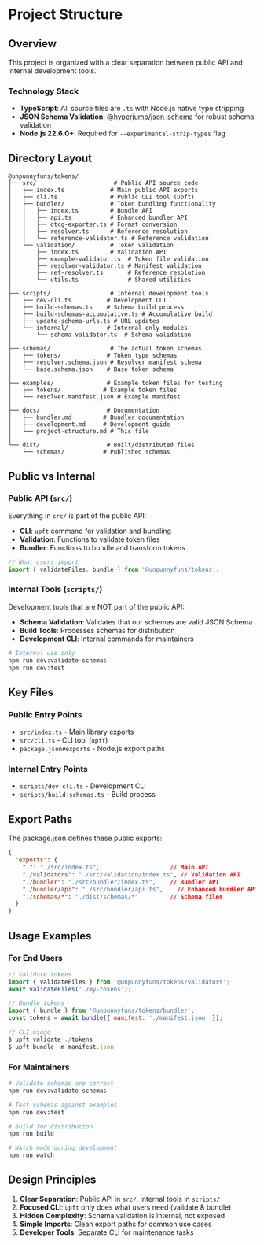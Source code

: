 # Project Structure

## Overview

This project is organized with a clear separation between public API and internal development tools.

### Technology Stack

- **TypeScript**: All source files are `.ts` with Node.js native type stripping
- **JSON Schema Validation**: [@hyperjump/json-schema](https://github.com/hyperjump-io/json-schema) for robust schema validation
- **Node.js 22.6.0+**: Required for `--experimental-strip-types` flag

## Directory Layout

```
@unpunnyfuns/tokens/
├── src/                      # Public API source code
│   ├── index.ts             # Main public API exports
│   ├── cli.ts               # Public CLI tool (upft)
│   ├── bundler/             # Token bundling functionality
│   │   ├── index.ts         # Bundle API
│   │   ├── api.ts           # Enhanced bundler API
│   │   ├── dtcg-exporter.ts # Format conversion
│   │   ├── resolver.ts      # Reference resolution
│   │   └── reference-validator.ts # Reference validation
│   └── validation/          # Token validation
│       ├── index.ts         # Validation API
│       ├── example-validator.ts  # Token file validation
│       ├── resolver-validator.ts # Manifest validation
│       ├── ref-resolver.ts       # Reference resolution
│       └── utils.ts              # Shared utilities
│
├── scripts/                 # Internal development tools
│   ├── dev-cli.ts          # Development CLI
│   ├── build-schemas.ts    # Schema build process
│   ├── build-schemas-accumulative.ts # Accumulative build
│   ├── update-schema-urls.ts # URL updates
│   └── internal/           # Internal-only modules
│       └── schema-validator.ts  # Schema validation
│
├── schemas/                 # The actual token schemas
│   ├── tokens/             # Token type schemas
│   ├── resolver.schema.json # Resolver manifest schema
│   └── base.schema.json    # Base token schema
│
├── examples/               # Example token files for testing
│   ├── tokens/            # Example token files
│   └── resolver.manifest.json # Example manifest
│
├── docs/                   # Documentation
│   ├── bundler.md         # Bundler documentation
│   ├── development.md     # Development guide
│   └── project-structure.md # This file
│
└── dist/                   # Built/distributed files
    └── schemas/           # Published schemas
```

## Public vs Internal

### Public API (`src/`)

Everything in `src/` is part of the public API:

- **CLI**: `upft` command for validation and bundling
- **Validation**: Functions to validate token files
- **Bundler**: Functions to bundle and transform tokens

```javascript
// What users import
import { validateFiles, bundle } from '@unpunnyfuns/tokens';
```

### Internal Tools (`scripts/`)

Development tools that are NOT part of the public API:

- **Schema Validation**: Validates that our schemas are valid JSON Schema
- **Build Tools**: Processes schemas for distribution
- **Development CLI**: Internal commands for maintainers

```bash
# Internal use only
npm run dev:validate-schemas
npm run dev:test
```

## Key Files

### Public Entry Points

- `src/index.ts` - Main library exports
- `src/cli.ts` - CLI tool (`upft`)
- `package.json#exports` - Node.js export paths

### Internal Entry Points

- `scripts/dev-cli.ts` - Development CLI
- `scripts/build-schemas.ts` - Build process

## Export Paths

The package.json defines these public exports:

```json
{
  "exports": {
    ".": "./src/index.ts",                    // Main API
    "./validators": "./src/validation/index.ts", // Validation API
    "./bundler": "./src/bundler/index.ts",    // Bundler API
    "./bundler/api": "./src/bundler/api.ts",    // Enhanced bundler API
    "./schemas/*": "./dist/schemas/*"         // Schema files
  }
}
```

## Usage Examples

### For End Users

```javascript
// Validate tokens
import { validateFiles } from '@unpunnyfuns/tokens/validators';
await validateFiles('./my-tokens');

// Bundle tokens
import { bundle } from '@unpunnyfuns/tokens/bundler';
const tokens = await bundle({ manifest: './manifest.json' });

// CLI usage
$ upft validate ./tokens
$ upft bundle -m manifest.json
```

### For Maintainers

```bash
# Validate schemas are correct
npm run dev:validate-schemas

# Test schemas against examples
npm run dev:test

# Build for distribution
npm run build

# Watch mode during development
npm run watch
```

## Design Principles

1. **Clear Separation**: Public API in `src/`, internal tools in `scripts/`
2. **Focused CLI**: `upft` only does what users need (validate & bundle)
3. **Hidden Complexity**: Schema validation is internal, not exposed
4. **Simple Imports**: Clean export paths for common use cases
5. **Developer Tools**: Separate CLI for maintenance tasks